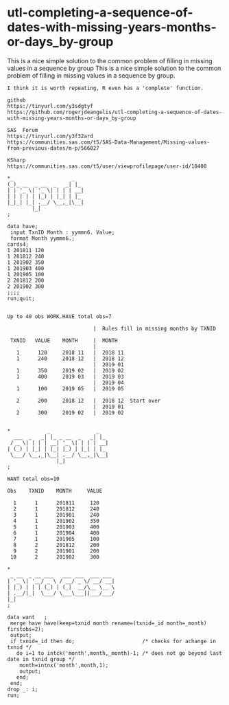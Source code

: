 # utl-completing-a-sequence-of-dates-with-missing-years-months-or-days_by-group
This is a nice simple solution to the common problem of filling in missing values in a sequence by group
    This is a nice simple solution to the common problem of filling in missing values in a sequence by group.              
                                                                                                                           
    I think it is worth repeating, R even has a 'complete' function.                                                       
                                                                                                                           
    github                                                                                                                 
    https://tinyurl.com/y3sdgtyf                                                                                           
    https://github.com/rogerjdeangelis/utl-completing-a-sequence-of-dates-with-missing-years-months-or-days_by-group       
                                                                                                                           
    SAS  Forum                                                                                                             
    https://tinyurl.com/y3f32ard                                                                                           
    https://communities.sas.com/t5/SAS-Data-Management/Missing-values-from-previous-dates/m-p/566027                       
                                                                                                                           
    KSharp                                                                                                                 
    https://communities.sas.com/t5/user/viewprofilepage/user-id/18408                                                      
                                                                                                                           
    *_                   _                                                                                                 
    (_)_ __  _ __  _   _| |_                                                                                               
    | | '_ \| '_ \| | | | __|                                                                                              
    | | | | | |_) | |_| | |_                                                                                               
    |_|_| |_| .__/ \__,_|\__|                                                                                              
            |_|                                                                                                            
    ;                                                                                                                      
                                                                                                                           
    data have;                                                                                                             
     input TxnID Month : yymmn6. Value;                                                                                    
     format Month yymmn6.;                                                                                                 
    cards4;                                                                                                                
    1 201811 120                                                                                                           
    1 201812 240                                                                                                           
    1 201902 350                                                                                                           
    1 201903 400                                                                                                           
    1 201905 100                                                                                                           
    2 201812 200                                                                                                           
    2 201902 300                                                                                                           
    ;;;;                                                                                                                   
    run;quit;                                                                                                              
                                                                                                                           
                                                                                                                           
    Up to 40 obs WORK.HAVE total obs=7                                                                                     
                                                                                                                           
                                |  Rules fill in missing months by TXNID                                                   
                                                                                                                           
     TXNID   VALUE    MONTH     |  MONTH                                                                                   
                                |                                                                                          
       1      120     2018 11   |  2018 11                                                                                 
       1      240     2018 12   |  2018 12                                                                                 
                                |  2019 01                                                                                 
       1      350     2019 02   |  2019 02                                                                                 
       1      400     2019 03   |  2019 03                                                                                 
                                |  2019 04                                                                                 
       1      100     2019 05   |  2019 05                                                                                 
                                                                                                                           
       2      200     2018 12   |  2018 12  Start over                                                                     
                                |  2019 01                                                                                 
       2      300     2019 02   |  2019 02                                                                                 
                                                                                                                           
                                                                                                                           
    *            _               _                                                                                         
      ___  _   _| |_ _ __  _   _| |_                                                                                       
     / _ \| | | | __| '_ \| | | | __|                                                                                      
    | (_) | |_| | |_| |_) | |_| | |_                                                                                       
     \___/ \__,_|\__| .__/ \__,_|\__|                                                                                      
                    |_|                                                                                                    
    ;                                                                                                                      
                                                                                                                           
    WANT total obs=10                                                                                                      
                                                                                                                           
    Obs    TXNID    MONTH     VALUE                                                                                        
                                                                                                                           
      1      1      201811     120                                                                                         
      2      1      201812     240                                                                                         
      3      1      201901     240                                                                                         
      4      1      201902     350                                                                                         
      5      1      201903     400                                                                                         
      6      1      201904     400                                                                                         
      7      1      201905     100                                                                                         
      8      2      201812     200                                                                                         
      9      2      201901     200                                                                                         
     10      2      201902     300                                                                                         
                                                                                                                           
    *                                                                                                                      
     _ __  _ __ ___   ___ ___  ___ ___                                                                                     
    | '_ \| '__/ _ \ / __/ _ \/ __/ __|                                                                                    
    | |_) | | | (_) | (_|  __/\__ \__ \                                                                                    
    | .__/|_|  \___/ \___\___||___/___/                                                                                    
    |_|                                                                                                                    
    ;                                                                                                                      
                                                                                                                           
    data want   ;                                                                                                          
     merge have have(keep=txnid month rename=(txnid=_id month=_month) firstobs=2);                                         
     output;                                                                                                               
     if txnid=_id then do;                      /* checks for achange in txnid */                                          
       do i=1 to intck('month',month,_month)-1; /* does not go beyond last date in txnid group */                          
        month=intnx('month',month,1);                                                                                      
        output;                                                                                                            
       end;                                                                                                                
     end;                                                                                                                  
    drop _: i;                                                                                                             
    run;                                                                                                                   
                                                                                                                           
